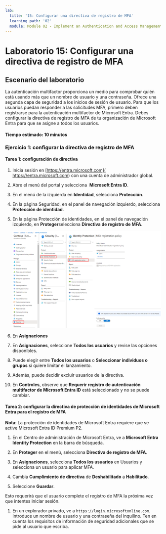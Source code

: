 ```yaml
---
lab:
  title: '15: Configurar una directiva de registro de MFA'
  learning path: '02'
  module: Module 02 - Implement an Authentication and Access Management Solution
---
```


# Laboratorio 15: Configurar una directiva de registro de MFA

## Escenario del laboratorio

La autenticación multifactor proporciona un medio para comprobar quién está usando más que un nombre de usuario y una contraseña. Ofrece una segunda capa de seguridad a los inicios de sesión de usuario. Para que los usuarios puedan responder a las solicitudes MFA, primero deben registrarse para la autenticación multifactor de Microsoft Entra. Debes configurar la directiva de registro de MFA de tu organización de Microsoft Entra para que se asigne a todos los usuarios.

#### Tiempo estimado: 10 minutos

### Ejercicio 1: configurar la directiva de registro de MFA

#### Tarea 1: configuración de directiva

1. Inicia sesión en [https://entra.microsoft.com]( https://entra.microsoft.com) con una cuenta de administrador global.

2. Abre el menú del portal y selecciona  **Microsoft Entra ID**.

3. En el menú de la izquierda en **Identidad**, selecciona **Protección**.

4. En la página Seguridad, en el panel de navegación izquierdo, selecciona **Protección de identidad**.

5. En la página Protección de identidades, en el panel de navegación izquierdo, en **Proteger**selecciona **Directiva de registro de MFA**.

    ![Imagen de pantalla que muestra la página de Directiva de registro de autenticación multifactor con la ruta de exploración resaltada](./media/lp2-mod4-browse-to-mfa-registration-policy.png)

6. En **Asignaciones**

7. En **Asignaciones**, seleccione **Todos los usuarios** y revise las opciones disponibles.

8. Puede elegir entre **Todos los usuarios** o **Seleccionar individuos o grupos** si quiere limitar el lanzamiento.

9. Además, puede decidir excluir usuarios de la directiva.

10. En **Controles**, observe que **Requerir registro de autenticación multifactor de Microsoft Entra ID** está seleccionado y no se puede cambiar.


#### Tarea 2: configurar la directiva de protección de identidades de Microsoft Entra para el registro de MFA

**Nota**: La protección de identidades de Microsoft Entra requiere que se active Microsoft Entra ID Premium P2. 

1. En el Centro de administración de Microsoft Entra, ve a **Microsoft Entra Identity Protection** en la barra de búsqueda.

1. En **Proteger** en el menú, selecciona **Directiva de registro de MFA**.

1. En **Asignaciones**, selecciona **Todos los usuarios** en Usuarios y selecciona un usuario para aplicar MFA.

1. Cambia **Cumplimiento de directiva** de **Deshabilitado** a **Habilitado**.

1. Seleccione **Guardar**.

Esto requerirá que el usuario complete el registro de MFA la próxima vez que intentes iniciar sesión.

1. En un explorador privado, ve a `https://login.microsoftonline.com`. Introduce un nombre de usuario y una contraseña del inquilino.  Ten en cuenta los requisitos de información de seguridad adicionales que se pide al usuario que escriba.

